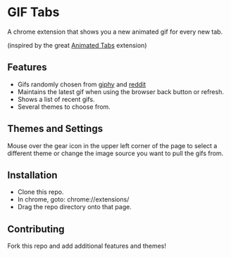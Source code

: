 # GIF Tabs

A chrome extension that shows you a new animated gif for every new tab.

(inspired by the great [Animated Tabs](https://chrome.google.com/webstore/detail/animatedtabs/kenhfdoiondldpcoajdbackbnmehgahl?hl=en) extension)

## Features

 * Gifs randomly chosen from [giphy](http://giphy.com/) and [reddit](reddit.com/r/gifs/)
 * Maintains the latest gif when using the browser back button or refresh.
 * Shows a list of recent gifs.
 * Several themes to choose from.

## Themes and Settings

Mouse over the gear icon in the upper left corner of the page to select a different theme or
change the image source you want to pull the gifs from.

## Installation

 * Clone this repo.
 * In chrome, goto: chrome://extensions/
 * Drag the repo directory onto that page.

## Contributing

Fork this repo and add additional features and themes!